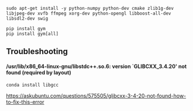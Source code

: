 
    sudo apt-get install -y python-numpy python-dev cmake zlib1g-dev libjpeg-dev xvfb ffmpeg xorg-dev python-opengl libboost-all-dev libsdl2-dev swig
    
    pip install gym
    pip install gym[all]
    
## Troubleshooting
    
#### /usr/lib/x86_64-linux-gnu/libstdc++.so.6: version `GLIBCXX_3.4.20' not found (required by layout)

    conda install libgcc

https://askubuntu.com/questions/575505/glibcxx-3-4-20-not-found-how-to-fix-this-error
